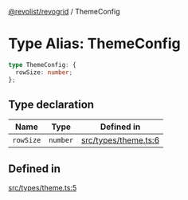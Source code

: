 [@revolist/revogrid](README.md) / ThemeConfig

# Type Alias: ThemeConfig

```ts
type ThemeConfig: {
  rowSize: number;
};
```

## Type declaration

| Name | Type | Defined in |
| ------ | ------ | ------ |
| `rowSize` | `number` | [src/types/theme.ts:6](https://github.com/revolist/revogrid/blob/7d79cd09d43b75b81712fd40eaf892d3b6da4928/src/types/theme.ts#L6) |

## Defined in

[src/types/theme.ts:5](https://github.com/revolist/revogrid/blob/7d79cd09d43b75b81712fd40eaf892d3b6da4928/src/types/theme.ts#L5)
